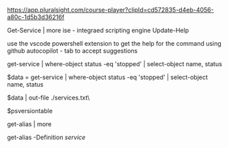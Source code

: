 https://app.pluralsight.com/course-player?clipId=cd572835-d4eb-4056-a80c-1d5b3d36216f

Get-Service | more
ise - integraed scripting engine
Update-Help

use the vscode powershell extension to get the help for the command
using github autocopilot - tab to accept suggestions

get-service |
where-object status -eq 'stopped' |
select-object name, status

$data = get-service | where-object status -eq 'stopped' | select-object name, status

$data | out-file ./services.txt\

$psversiontable

get-alias | more

get-alias -Definition _service_
